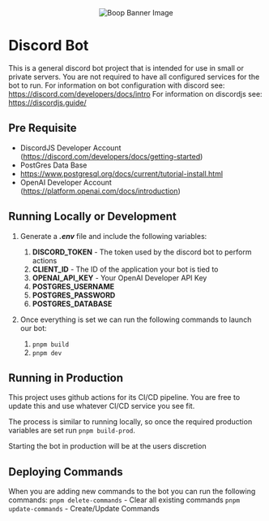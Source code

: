 <div align="center">
    <img src="https://cdn.discordapp.com/banners/1128001179671085189/3c533b6822dd2e711d5e30f19a2b110f?size=512" alt="Boop Banner Image">
</div>

# Discord Bot
This is a general discord bot project that is intended for use in small or private servers.
You are not required to have all configured services for the bot to run.
For information on bot configuration with discord see: https://discord.com/developers/docs/intro
For information on discordjs see: https://discordjs.guide/


## Pre Requisite
- DiscordJS Developer Account (https://discord.com/developers/docs/getting-started)
- PostGres Data Base
- https://www.postgresql.org/docs/current/tutorial-install.html
- OpenAI Developer Account (https://platform.openai.com/docs/introduction)


## Running Locally or Development
1. Generate a ***.env*** file and include the following variables:
    1. **DISCORD_TOKEN** - The token used by the discord bot to perform actions
    2. **CLIENT_ID** - The ID of the application your bot is tied to
    3. **OPENAI_API_KEY** - Your OpenAI Developer API Key
    4. **POSTGRES_USERNAME**
    5. **POSTGRES_PASSWORD**
    6. **POSTGRES_DATABASE**

2. Once everything is set we can run the following commands to launch our bot:
    1. `pnpm build`
    2. `pnpm dev`


## Running in Production
This project uses github actions for its CI/CD pipeline. You are free to update
this and use whatever CI/CD service you see fit.

The process is similar to running locally, so once the required production variables
are set run `pnpm build-prod`.

Starting the bot in production will be at the users discretion


## Deploying Commands
When you are adding new commands to the bot you can run the following commands:
`pnpm delete-commands` - Clear all existing commands
`pnpm update-commands` - Create/Update Commands